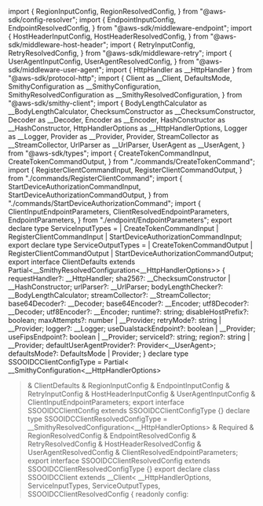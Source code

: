 import {
  RegionInputConfig,
  RegionResolvedConfig,
} from "@aws-sdk/config-resolver";
import {
  EndpointInputConfig,
  EndpointResolvedConfig,
} from "@aws-sdk/middleware-endpoint";
import {
  HostHeaderInputConfig,
  HostHeaderResolvedConfig,
} from "@aws-sdk/middleware-host-header";
import {
  RetryInputConfig,
  RetryResolvedConfig,
} from "@aws-sdk/middleware-retry";
import {
  UserAgentInputConfig,
  UserAgentResolvedConfig,
} from "@aws-sdk/middleware-user-agent";
import { HttpHandler as __HttpHandler } from "@aws-sdk/protocol-http";
import {
  Client as __Client,
  DefaultsMode,
  SmithyConfiguration as __SmithyConfiguration,
  SmithyResolvedConfiguration as __SmithyResolvedConfiguration,
} from "@aws-sdk/smithy-client";
import {
  BodyLengthCalculator as __BodyLengthCalculator,
  ChecksumConstructor as __ChecksumConstructor,
  Decoder as __Decoder,
  Encoder as __Encoder,
  HashConstructor as __HashConstructor,
  HttpHandlerOptions as __HttpHandlerOptions,
  Logger as __Logger,
  Provider as __Provider,
  Provider,
  StreamCollector as __StreamCollector,
  UrlParser as __UrlParser,
  UserAgent as __UserAgent,
} from "@aws-sdk/types";
import {
  CreateTokenCommandInput,
  CreateTokenCommandOutput,
} from "./commands/CreateTokenCommand";
import {
  RegisterClientCommandInput,
  RegisterClientCommandOutput,
} from "./commands/RegisterClientCommand";
import {
  StartDeviceAuthorizationCommandInput,
  StartDeviceAuthorizationCommandOutput,
} from "./commands/StartDeviceAuthorizationCommand";
import {
  ClientInputEndpointParameters,
  ClientResolvedEndpointParameters,
  EndpointParameters,
} from "./endpoint/EndpointParameters";
export declare type ServiceInputTypes =
  | CreateTokenCommandInput
  | RegisterClientCommandInput
  | StartDeviceAuthorizationCommandInput;
export declare type ServiceOutputTypes =
  | CreateTokenCommandOutput
  | RegisterClientCommandOutput
  | StartDeviceAuthorizationCommandOutput;
export interface ClientDefaults
  extends Partial<__SmithyResolvedConfiguration<__HttpHandlerOptions>> {
  requestHandler?: __HttpHandler;
  sha256?: __ChecksumConstructor | __HashConstructor;
  urlParser?: __UrlParser;
  bodyLengthChecker?: __BodyLengthCalculator;
  streamCollector?: __StreamCollector;
  base64Decoder?: __Decoder;
  base64Encoder?: __Encoder;
  utf8Decoder?: __Decoder;
  utf8Encoder?: __Encoder;
  runtime?: string;
  disableHostPrefix?: boolean;
  maxAttempts?: number | __Provider<number>;
  retryMode?: string | __Provider<string>;
  logger?: __Logger;
  useDualstackEndpoint?: boolean | __Provider<boolean>;
  useFipsEndpoint?: boolean | __Provider<boolean>;
  serviceId?: string;
  region?: string | __Provider<string>;
  defaultUserAgentProvider?: Provider<__UserAgent>;
  defaultsMode?: DefaultsMode | Provider<DefaultsMode>;
}
declare type SSOOIDCClientConfigType = Partial<
  __SmithyConfiguration<__HttpHandlerOptions>
> &
  ClientDefaults &
  RegionInputConfig &
  EndpointInputConfig<EndpointParameters> &
  RetryInputConfig &
  HostHeaderInputConfig &
  UserAgentInputConfig &
  ClientInputEndpointParameters;
export interface SSOOIDCClientConfig extends SSOOIDCClientConfigType {}
declare type SSOOIDCClientResolvedConfigType =
  __SmithyResolvedConfiguration<__HttpHandlerOptions> &
    Required<ClientDefaults> &
    RegionResolvedConfig &
    EndpointResolvedConfig<EndpointParameters> &
    RetryResolvedConfig &
    HostHeaderResolvedConfig &
    UserAgentResolvedConfig &
    ClientResolvedEndpointParameters;
export interface SSOOIDCClientResolvedConfig
  extends SSOOIDCClientResolvedConfigType {}
export declare class SSOOIDCClient extends __Client<
  __HttpHandlerOptions,
  ServiceInputTypes,
  ServiceOutputTypes,
  SSOOIDCClientResolvedConfig
> {
  readonly config: